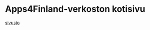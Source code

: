 Apps4Finland-verkoston kotisivu
===============================

[sivusto](http://apps4finland.github.io/)

